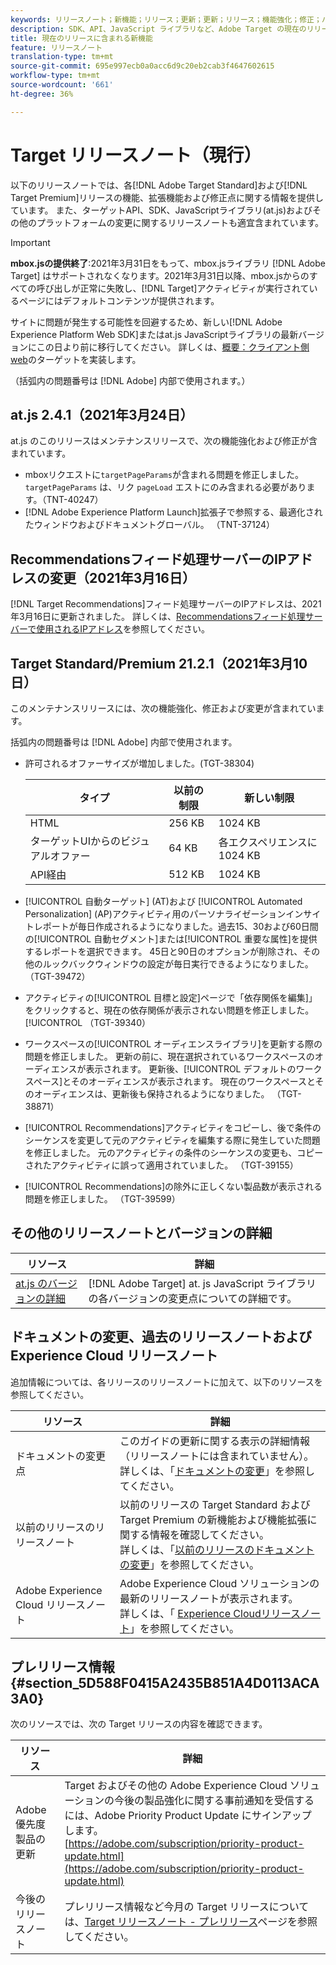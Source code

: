 ```yaml
---
keywords: リリースノート；新機能；リリース；更新；更新；リリース；機能強化；修正；バグ修正；更新
description: SDK、API、JavaScript ライブラリなど、Adobe Target の現在のリリースに含まれている新機能、機能強化および修正について説明します。
title: 現在のリリースに含まれる新機能
feature: リリースノート
translation-type: tm+mt
source-git-commit: 695e997ecb0a0acc6d9c20eb2cab3f4647602615
workflow-type: tm+mt
source-wordcount: '661'
ht-degree: 36%

---
```



# Target リリースノート（現行）

以下のリリースノートでは、各[!DNL Adobe Target Standard]および[!DNL Target Premium]リリースの機能、拡張機能および修正点に関する情報を提供しています。 また、ターゲットAPI、SDK、JavaScriptライブラリ(at.js)およびその他のプラットフォームの変更に関するリリースノートも適宜含まれています。

>[!IMPORTANT]
>
>**mbox.jsの提供終了**:2021年3月31日をもって、mbox.jsライブラリ [!DNL Adobe Target] はサポートされなくなります。2021年3月31日以降、mbox.jsからのすべての呼び出しが正常に失敗し、[!DNL Target]アクティビティが実行されているページにはデフォルトコンテンツが提供されます。
>
>サイトに問題が発生する可能性を回避するため、新しい[!DNL Adobe Experience Platform Web SDK]またはat.js JavaScriptライブラリの最新バージョンにこの日より前に移行してください。 詳しくは、[概要：クライアント側web](/help/c-implementing-target/c-implementing-target-for-client-side-web/implement-target-for-client-side-web.md)のターゲットを実装します。

（括弧内の問題番号は [!DNL Adobe] 内部で使用されます。）

## at.js 2.4.1（2021年3月24日）

at.js のこのリリースはメンテナンスリリースで、次の機能強化および修正が含まれています。

* mboxリクエストに`targetPageParams`が含まれる問題を修正しました。 `targetPageParams` は、リク `pageLoad` エストにのみ含まれる必要があります。（TNT-40247）
* [!DNL Adobe Experience Platform Launch]拡張子で参照する、最適化されたウィンドウおよびドキュメントグローバル。 （TNT-37124）

## Recommendationsフィード処理サーバーのIPアドレスの変更（2021年3月16日）

[!DNL Target Recommendations]フィード処理サーバーのIPアドレスは、2021年3月16日に更新されました。 詳しくは、[Recommendationsフィード処理サーバーで使用されるIPアドレス](/help/c-recommendations/c-recommendations-faq/ip-addresses-marketing-cloud.md)を参照してください。

## Target Standard/Premium 21.2.1（2021年3月10日）

このメンテナンスリリースには、次の機能強化、修正および変更が含まれています。

括弧内の問題番号は [!DNL Adobe] 内部で使用されます。

* 許可されるオファーサイズが増加しました。(TGT-38304)

   | タイプ | 以前の制限 | 新しい制限 |
   | --- | --- | --- |
   | HTML | 256 KB | 1024 KB |
   | ターゲットUIからのビジュアルオファー | 64 KB | 各エクスペリエンスに1024 KB |
   | API経由 | 512 KB | 1024 KB |

* [!UICONTROL 自動ターゲット] (AT)および [!UICONTROL Automated Personalization]   (AP)アクティビティ用のパーソナライゼーションインサイトレポートが毎日作成されるようになりました。過去15、30および60日間の[!UICONTROL 自動セグメント]または[!UICONTROL 重要な属性]を提供するレポートを選択できます。 45日と90日のオプションが削除され、その他のルックバックウィンドウの設定が毎日実行できるようになりました。 （TGT-39472）
* アクティビティの[!UICONTROL 目標と設定]ページで「依存関係を編集]」をクリックすると、現在の依存関係が表示されない問題を修正しました。 [!UICONTROL （TGT-39340）
* ワークスペースの[!UICONTROL オーディエンスライブラリ]を更新する際の問題を修正しました。 更新の前に、現在選択されているワークスペースのオーディエンスが表示されます。 更新後、[!UICONTROL デフォルトのワークスペース]とそのオーディエンスが表示されます。 現在のワークスペースとそのオーディエンスは、更新後も保持されるようになりました。 （TGT-38871）
* [!UICONTROL Recommendations]アクティビティをコピーし、後で条件のシーケンスを変更して元のアクティビティを編集する際に発生していた問題を修正しました。 元のアクティビティの条件のシーケンスの変更も、コピーされたアクティビティに誤って適用されていました。 （TGT-39155）
* [!UICONTROL Recommendations]の除外に正しくない製品数が表示される問題を修正しました。 （TGT-39599）

## その他のリリースノートとバージョンの詳細

| リソース | 詳細 |
|--- |--- |
| [at.js のバージョンの詳細](/help/c-implementing-target/c-implementing-target-for-client-side-web/target-atjs-versions.md) | [!DNL Adobe Target] at. js JavaScript ライブラリの各バージョンの変更点についての詳細です。 |

## ドキュメントの変更、過去のリリースノートおよび Experience Cloud リリースノート

追加情報については、各リリースのリリースノートに加えて、以下のリソースを参照してください。

| リソース | 詳細 |
|--- |--- |
| ドキュメントの変更点 | このガイドの更新に関する表示の詳細情報（リリースノートには含まれていません）。<br>詳しくは、「[ドキュメントの変更](/help/r-release-notes/doc-change.md#reference_366123CF00994BACBBF9BBDF2C4D840C)」を参照してください。 |
| 以前のリリースのリリースノート | 以前のリリースの Target Standard および Target Premium の新機能および機能拡張に関する情報を確認してください。<br>詳しくは、「[以前のリリースのドキュメントの変更](/help/r-release-notes/release-notes-for-previous-releases.md)」を参照してください。 |
| Adobe Experience Cloud リリースノート | Adobe Experience Cloud ソリューションの最新のリリースノートが表示されます。<br>詳しくは、「 [Experience Cloudリリースノート](https://experienceleague.adobe.com/docs/release-notes/experience-cloud/current.html)」を参照してください。 |

## プレリリース情報 {#section_5D588F0415A2435B851A4D0113ACA3A0}

次のリソースでは、次の Target リリースの内容を確認できます。

| リソース | 詳細 |
|--- |--- |
| Adobe優先度製品の更新 | Target およびその他の Adobe Experience Cloud ソリューションの今後の製品強化に関する事前通知を受信するには、Adobe Priority Product Update にサインアップします。<br>[https://adobe.com/subscription/priority-product-update.html](https://adobe.com/subscription/priority-product-update.html) |
| 今後のリリースノート | プレリリース情報など今月の Target リリースについては、[Target リリースノート - プレリリース](/help/r-release-notes/target-release-notes.md)ページを参照してください。 |
